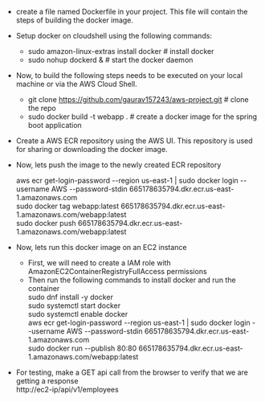 * create a file named Dockerfile in your project. This file will contain the steps of building the docker image.
  
* Setup docker on cloudshell using the following commands:
  * sudo amazon-linux-extras install docker # install docker
  * sudo nohup dockerd &    # start the docker daemon
    
* Now, to build the following steps needs to be executed on your local machine or via the AWS Cloud Shell.
  * git clone  https://github.com/gaurav157243/aws-project.git  # clone the repo
  * sudo docker build -t webapp .                               # create a docker image for the spring boot application
  
* Create a AWS ECR repository using the AWS UI. This repository is used for sharing or downloading the docker image.
  
* Now, lets push the image to the newly created ECR repository

  aws ecr get-login-password --region us-east-1 | sudo docker login --username AWS --password-stdin 665178635794.dkr.ecr.us-east-1.amazonaws.com </br>
  sudo docker tag webapp:latest 665178635794.dkr.ecr.us-east-1.amazonaws.com/webapp:latest </br>
  sudo docker push 665178635794.dkr.ecr.us-east-1.amazonaws.com/webapp:latest </br>

* Now, lets run this docker image on an EC2 instance
  * First, we will need to create a IAM role with AmazonEC2ContainerRegistryFullAccess permissions
  * Then run the following commands to install docker and run the container </br>
  sudo dnf install -y docker </br>
  sudo systemctl start docker  </br>
  sudo systemctl enable docker </br>
  aws ecr get-login-password --region us-east-1 | sudo docker login --username AWS --password-stdin 665178635794.dkr.ecr.us-east-1.amazonaws.com </br>
  sudo docker run --publish 80:80 665178635794.dkr.ecr.us-east-1.amazonaws.com/webapp:latest </br>

* For testing, make a GET api call from the browser to verify that we are getting a response </br>
http://ec2-ip/api/v1/employees
  



  
